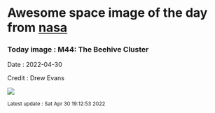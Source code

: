 
# Awesome space image of the day from [nasa](https://api.nasa.gov/)

### Today image : M44: The Beehive Cluster

Date : 2022-04-30

Credit : Drew Evans

![](https://apod.nasa.gov/apod/image/2204/M44-resized1024.jpg)

<small>Latest update : Sat Apr 30 19:12:53 2022</small>


